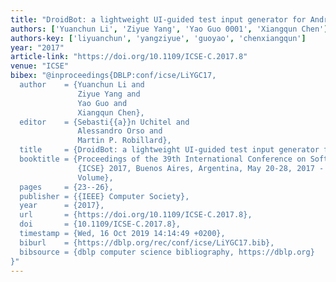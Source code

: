 ```yaml
---
title: "DroidBot: a lightweight UI-guided test input generator for Android"
authors: ['Yuanchun Li', 'Ziyue Yang', 'Yao Guo 0001', 'Xiangqun Chen']
authors-key: ['liyuanchun', 'yangziyue', 'guoyao', 'chenxiangqun']
year: "2017"
article-link: "https://doi.org/10.1109/ICSE-C.2017.8"
venue: "ICSE"
bibex: "@inproceedings{DBLP:conf/icse/LiYGC17,
  author    = {Yuanchun Li and
               Ziyue Yang and
               Yao Guo and
               Xiangqun Chen},
  editor    = {Sebasti{{a}}n Uchitel and
               Alessandro Orso and
               Martin P. Robillard},
  title     = {DroidBot: a lightweight UI-guided test input generator for Android},
  booktitle = {Proceedings of the 39th International Conference on Software Engineering,
               {ICSE} 2017, Buenos Aires, Argentina, May 20-28, 2017 - Companion
               Volume},
  pages     = {23--26},
  publisher = {{IEEE} Computer Society},
  year      = {2017},
  url       = {https://doi.org/10.1109/ICSE-C.2017.8},
  doi       = {10.1109/ICSE-C.2017.8},
  timestamp = {Wed, 16 Oct 2019 14:14:49 +0200},
  biburl    = {https://dblp.org/rec/conf/icse/LiYGC17.bib},
  bibsource = {dblp computer science bibliography, https://dblp.org}
}"
---
```

